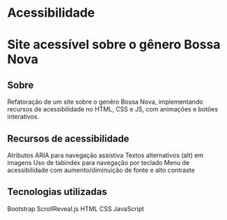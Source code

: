 # Acessibilidade
# Site acessível sobre o gênero Bossa Nova

## Sobre
Refatoração de um site sobre o genêro Bossa Nova, implementando recursos de acessibilidade no HTML, CSS e JS, com animações e botões interativos.

## Recursos de acessibilidade
Atributos ARIA para navegação assistiva
Textos alternativos (alt) em imagens
Uso de tabindex para navegação por teclado
Menu de acessibilidade com aumento/diminuição de fonte e alto contraste

## Tecnologias utilizadas
Bootstrap
ScrollReveal.js
HTML
CSS
JavaScript
